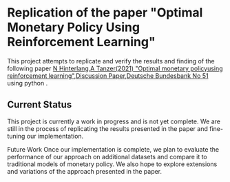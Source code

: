 # Replication of the paper "Optimal Monetary Policy Using Reinforcement Learning"
This project attempts to replicate and verify the results and finding of the following paper [N Hinterlang,A Tanzer(2021) "Optimal monetary policyusing reinforcement learning",Discussion Paper,Deutsche Bundesbank No 51](https://d-nb.info/1248317343/34) using python .

## Current Status
This project is currently a work in progress and is not yet complete. We are still in the process of replicating the results presented in the paper and fine-tuning our implementation.

Future Work
Once our implementation is complete, we plan to evaluate the performance of our approach on additional datasets and compare it to traditional models of monetary policy. We also hope to explore extensions and variations of the approach presented in the paper.
